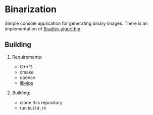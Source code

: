 # Binarization
Simple console application for generating binary images. There is an implementation of [Bradley algorithm](http://citeseerx.ist.psu.edu/viewdoc/download;jsessionid=0286537BA096FD0BEA9F6CF49D8BD141?doi=10.1.1.420.7883&rep=rep1&type=pdf).

## Building
1. Requirements:

   * C++11
   * cmake
   * opencv
   * [libvips](https://github.com/libvips/libvips)
2. Building:

   * clone this repository
   * run `build.sh`

